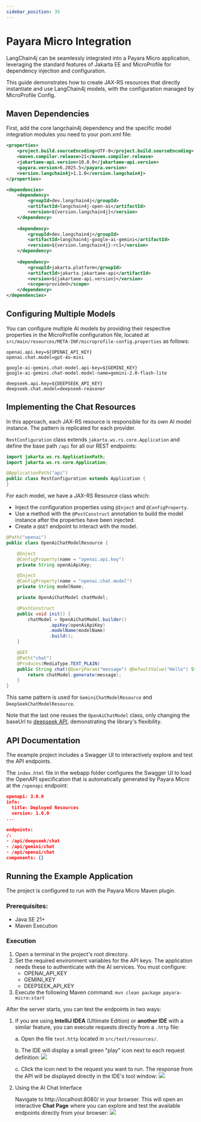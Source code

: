 ```yaml
---
sidebar_position: 35
---
```


# Payara Micro Integration

LangChain4j can be seamlessly integrated into a Payara Micro application, leveraging the standard features of Jakarta EE and MicroProfile for dependency injection and configuration.

This guide demonstrates how to create JAX-RS resources that directly instantiate and use LangChain4j models, with the configuration managed by MicroProfile Config.

## Maven Dependencies

First, add the core langchain4j dependency and the specific model integration modules you need to your pom.xml file:
```xml
<properties>
    <project.build.sourceEncoding>UTF-8</project.build.sourceEncoding>
    <maven.compiler.release>21</maven.compiler.release>
    <jakartaee-api.version>10.0.0</jakartaee-api.version>
    <payara.version>6.2025.5</payara.version>
    <version.langchain4j>1.1.0</version.langchain4j>
</properties>

<dependencies>
    <dependency>
        <groupId>dev.langchain4j</groupId>
        <artifactId>langchain4j-open-ai</artifactId>
        <version>${version.langchain4j}</version>
    </dependency>
    
    <dependency>
        <groupId>dev.langchain4j</groupId>
        <artifactId>langchain4j-google-ai-gemini</artifactId>
        <version>${version.langchain4j}-rc1</version>
    </dependency>
    
    <dependency>
        <groupId>jakarta.platform</groupId>
        <artifactId>jakarta.jakartaee-api</artifactId>
        <version>${jakartaee-api.version}</version>
        <scope>provided</scope>
    </dependency>
</dependencies>
```

## Configuring Multiple Models

You can configure multiple AI models by providing their respective properties in the MicroProfile configuration file, located at `src/main/resources/META-INF/microprofile-config.properties` as follows:
```
openai.api.key=${OPENAI_API_KEY}
openai.chat.model=gpt-4o-mini

google-ai-gemini.chat-model.api-key=${GEMINI_KEY}
google-ai-gemini.chat-model.model-name=gemini-2.0-flash-lite

deepseek.api.key=${DEEPSEEK_API_KEY}
deepseek.chat.model=deepseek-reasoner
```

## Implementing the Chat Resources

In this approach, each JAX-RS resource is responsible for its own AI model instance. The pattern is replicated for each provider.

`RestConfiguration` class extends `jakarta.ws.rs.core.Application` and define the base path `/api` for all our REST endpoints:

```java
import jakarta.ws.rs.ApplicationPath;
import jakarta.ws.rs.core.Application;

@ApplicationPath("api")
public class RestConfiguration extends Application {
}
```
For each model, we have a JAX-RS Resource class which:

- Inject the configuration properties using `@Inject` and `@ConfigProperty`.
- Use a method with the `@PostConstruct` annotation to build the model instance after the properties have been injected.
- Create a `@GET` endpoint to interact with the model.

```java
@Path("openai")
public class OpenAiChatModelResource {

    @Inject
    @ConfigProperty(name = "openai.api.key")
    private String openAiApiKey;

    @Inject
    @ConfigProperty(name = "openai.chat.model")
    private String modelName;

    private OpenAiChatModel chatModel;

    @PostConstruct
    public void init() {
        chatModel = OpenAiChatModel.builder()
                .apiKey(openAiApiKey)
                .modelName(modelName)
                .build();
    }

    @GET
    @Path("chat")
    @Produces(MediaType.TEXT_PLAIN)
    public String chat(@QueryParam("message") @DefaultValue("Hello") String message) {
        return chatModel.generate(message);
    }
}
```

This same pattern is used for `GeminiChatModelResource` and `DeepSeekChatModelResource`. 

Note that the last one reuses the `OpenAiChatModel` class, only changing the baseUrl to [deepseek API](https://api.deepseek.com), demonstrating the library's flexibility.

## API Documentation

The example project includes a Swagger UI to interactively explore and test the API endpoints.

The `index.html` file in the webapp folder configures the Swagger UI to load the OpenAPI specification that is automatically generated by Payara Micro at the `/openapi` endpoint:
```json
openapi: 3.0.0
info:
  title: Deployed Resources
  version: 1.0.0
...
        
endpoints:
/:
- /api/deepseek/chat
- /api/gemini/chat
- /api/openai/chat
components: {}
```

## Running the Example Application

The project is configured to run with the Payara Micro Maven plugin.

### Prerequisites:
- Java SE 21+
- Maven Execution

### Execution
1. Open a terminal in the project's root directory.
2. Set the required environment variables for the API keys. The application needs these to authenticate with the AI services. You must configure:
   - OPENAI_API_KEY
   - GEMINI_KEY
   - DEEPSEEK_API_KEY
3. Execute the following Maven command: `mvn clean package payara-micro:start`

After the server starts, you can test the endpoints in two ways:

1. If you are using **IntelliJ IDEA** (Ultimate Edition) or **another IDE** with a similar feature, you can execute requests directly from a `.http` file:

    a. Open the file `test.http` located in `src/test/resources/`.
    
    b. The IDE will display a small green "play" icon next to each request definition: 
    [![](/img/payara-micro-test-http.png)](/tutorials/payara-micro-integration)

    c. Click the icon next to the request you want to run. The response from the API will be displayed directly in the IDE's tool window:
    [![](/img/payara-micro-test-results.png)](/tutorials/payara-micro-integration)

2. Using the AI Chat Interface

    Navigate to http://localhost:8080/ in your browser. This will open an interactive **Chat Page** where you can explore and test the available endpoints directly from your browser:
    [![](/img/payara-micro-ai-chat.png)](/tutorials/payara-micro-integration)
